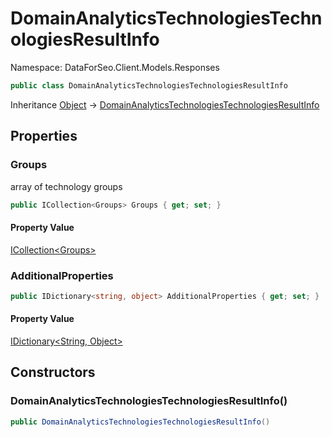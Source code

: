 # DomainAnalyticsTechnologiesTechnologiesResultInfo

Namespace: DataForSeo.Client.Models.Responses

```csharp
public class DomainAnalyticsTechnologiesTechnologiesResultInfo
```

Inheritance [Object](https://docs.microsoft.com/en-us/dotnet/api/system.object) → [DomainAnalyticsTechnologiesTechnologiesResultInfo](./dataforseo.client.models.responses.domainanalyticstechnologiestechnologiesresultinfo.md)

## Properties

### **Groups**

array of technology groups

```csharp
public ICollection<Groups> Groups { get; set; }
```

#### Property Value

[ICollection&lt;Groups&gt;](https://docs.microsoft.com/en-us/dotnet/api/system.collections.generic.icollection-1)<br>

### **AdditionalProperties**

```csharp
public IDictionary<string, object> AdditionalProperties { get; set; }
```

#### Property Value

[IDictionary&lt;String, Object&gt;](https://docs.microsoft.com/en-us/dotnet/api/system.collections.generic.idictionary-2)<br>

## Constructors

### **DomainAnalyticsTechnologiesTechnologiesResultInfo()**

```csharp
public DomainAnalyticsTechnologiesTechnologiesResultInfo()
```
